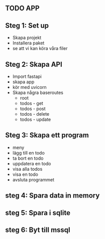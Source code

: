 
## TODO APP

## Steg 1: Set up
- Skapa projekt
- Installera paket
- se att vi kan köra våra filer

## Steg 2: Skapa API
- Import fastapi
- skapa app
- kör med uvicorn
- Skapa några baseroutes
    - root
    - todos - get
    - todos - post
    - todos - delete
    - todos - update

## Steg 3: Skapa ett program
- meny
- lägg till en todo
- ta bort en todo
- uppdatera en todo
- visa alla todos
- visa en todo
- avsluta programmet

## steg 4: Spara data in memory
## steg 5: Spara i sqlite
## steg 6: Byt till mssql